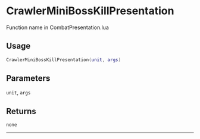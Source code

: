 # CrawlerMiniBossKillPresentation
Function name in CombatPresentation.lua
## Usage
```lua
CrawlerMiniBossKillPresentation(unit, args)
```
## Parameters
`unit`, `args`
## Returns
`none`

---